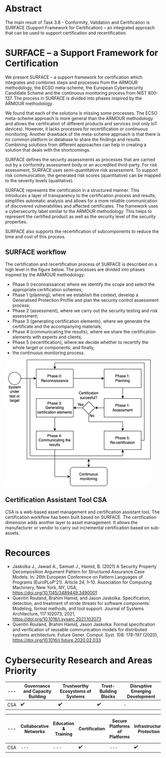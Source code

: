 # Abstract
The main result of Task 3.8 - Conformity, Validation and Certification is SURFACE (Support Framework for Certification) – an integrated approach that can be used to support certification and recertification.

# SURFACE – a Support Framework for Certification
We present SURFACE – a support framework for certification which integrates and combines steps and processes from the ARMOUR methodology, the ECSO meta-scheme, the European Cybersecurity Candidate Scheme and the continuous monitoring process from NIST 800-137. The process in SURFACE is divided into phases inspired by the ARMOUR methodology.

We found that each of the solutions is missing some processes. The ECSO meta-scheme approach is more general than the ARMOUR methodology and allows the certification of different products and services (not only IoT devices). However, it lacks processes for recertification or continuous monitoring. Another drawback of the meta-scheme approach is that there is no common platform or database to share the findings and results. Combining solutions from different approaches can help in creating a solution that deals with the shortcomings.

SURFACE defines the security assessments as processes that are carried out by a conformity assessment body or an accredited third-party. For risk assessment, SURFACE uses semi-quantitative risk assessment. To support risk communication, the generated risk scores (quantitative) can be mapped to the severity levels (qualitative).

SURFACE represents the certification in a structured manner. This introduces a layer of transparency to the certification process and results, simplifies automatic analysis and allows for a more reliable communication of discovered vulnerabilities and affected certificates. The framework uses a cybersecurity label similar to the ARMOUR methodology. This helps to represent the certified product as well as the security level of the security properties.

SURFACE also supports the recertification of subcomponents to reduce the time and cost of this process.

## SURFACE workflow

The certification and recertification process of SURFACE is described on a high level in the figure below. The processes are divided into phases inspired by the ARMOUR methodology:

* Phase 0 (reconnaissance) where we identify the scope and select the appropriate certification schemes;
* Phase 1 (planning), where we establish the context, develop a Generalised Protection Profile and plan the security control assessment process;
* Phase 2 (assessment), where we carry out the security testing and risk assessment;
* Phase 3 (generating certification elements), where we generate the certificate and the accompanying materials;
* Phase 4 (communicating the results), where we share the certification elements with experts and clients;
* Phase 5 (recertification), where we decide whether to recertify the whole target or components; and finally,
* the continuous monitoring process.

![High-level overview of SURFACE](T3.8-SURFACE.png)

## Certification Assistant Tool CSA
CSA is a web-based asset management and certification assistant tool. The certification workflow has been built based on SURFACE. The certification dimension adds another layer to asset management. It allows the manufacturer or vendor to carry out incremental certification based on sub-assets.


# Recources
* Jaskolka J., Jawad A., Samuel J., Hamid, B. (2021) A Security Property Decomposition Argument Pattern for Structured Assurance Case Models. In: 26th European Conference on Pattern Languages of Programs (EuroPLoP'21). Article 24, 1–10. Association for Computing Machinery, New York, NY, USA, https://doi.org/10.1145/3489449.3490001
* Quentin Rouland, Brahim Hamid, and Jason Jaskolka. Specification, detection, and treatment of stride threats for software components: Modeling, formal methods, and tool support. Journal of Systems Architecture, 117:102073, 2021, https://doi.org/10.1016/j.sysarc.2021.102073
* Quentin Rouland, Brahim Hamid, Jason Jaskolka: Formal specification and verification of reusable communication models for distributed systems architecture. Future Gener. Comput. Syst. 108: 178-197 (2020), https://doi.org/10.1016/j.future.2020.02.033


# Cybersecurity Research and Areas Priority
--- | Governance and Capacity Building | Trustworthy Ecosystems of Systems | Trust-Building Blocks | Disruptive Emerging Development
--- | --- | --- | --- | ---
CSA  | :heavy_check_mark: | :heavy_check_mark: | :heavy_check_mark: | - 

--- | Collaborative Networks| Education & Training | Certification | Secure Platforms of Platforms | Infrastructure Protection | Holistic Data Protection | AI-based Security | Systems Security & Security Lifetime Management | Secure Architectures for Next Generation Communication | Secure Quantum Technologies | Secure AI Systems | Personalized Privacy Protection
--- | --- | --- | ---  | --- | --- | --- | --- | --- | --- | --- | --- | --- 
CSA  |  ---  | --- | :heavy_check_mark: | --- | :heavy_check_mark: | --- | --- | :heavy_check_mark: | --- | --- | --- | ---
